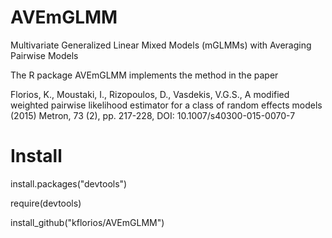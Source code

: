 # AVEmGLMM
Multivariate Generalized Linear Mixed Models (mGLMMs) with Averaging Pairwise Models

The R package AVEmGLMM implements the method in the paper

Florios, K., Moustaki, I., Rizopoulos, D., Vasdekis, V.G.S., A modified weighted pairwise likelihood estimator for a class of random effects models
(2015) Metron, 73 (2), pp. 217-228, DOI: 10.1007/s40300-015-0070-7

# Install
install.packages("devtools")  

require(devtools)

install_github("kflorios/AVEmGLMM")
